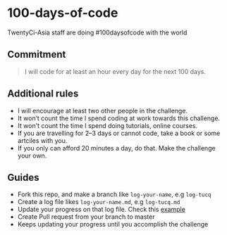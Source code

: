 # 100-days-of-code
TwentyCi-Asia staff are doing #100daysofcode with the world

## Commitment

> I will code for at least an hour every day for the next 100 days.

## Additional rules

- I will encourage at least two other people in the challenge.
- It won’t count the time I spend coding at work towards this challenge.
- It won't count the time I spend doing tutorials, online courses.
- If you are travelling for 2–3 days or cannot code, take a book or some artciles with you.
- If you only can afford 20 minutes a day, do that. Make the challenge your own.

## Guides
- Fork this repo, and make a branch like `log-your-name`, e.g `log-tucq`
- Create a log file likes `log-your-name.md`, e.g `log-tucq.md`
- Update your progress on that log file. Check this [example](/log-example.md)
- Create Pull request from your branch to master
- Keeps updating your progress until you accomplish the challenge
